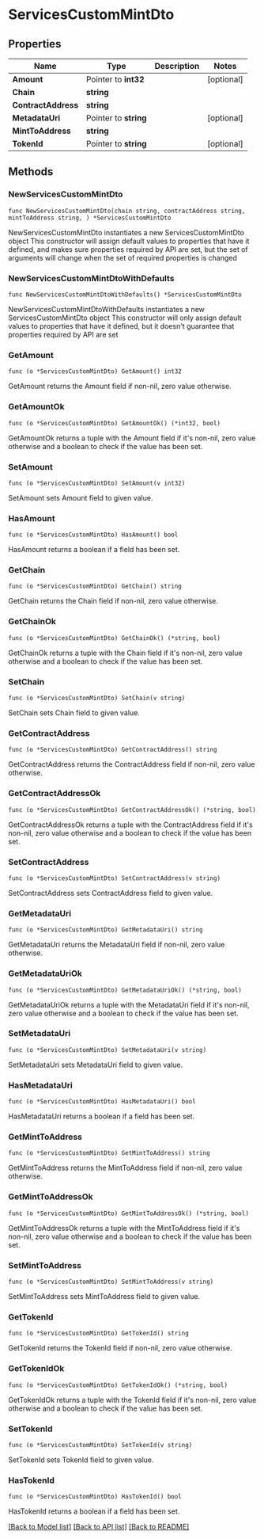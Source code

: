 # ServicesCustomMintDto

## Properties

Name | Type | Description | Notes
------------ | ------------- | ------------- | -------------
**Amount** | Pointer to **int32** |  | [optional] 
**Chain** | **string** |  | 
**ContractAddress** | **string** |  | 
**MetadataUri** | Pointer to **string** |  | [optional] 
**MintToAddress** | **string** |  | 
**TokenId** | Pointer to **string** |  | [optional] 

## Methods

### NewServicesCustomMintDto

`func NewServicesCustomMintDto(chain string, contractAddress string, mintToAddress string, ) *ServicesCustomMintDto`

NewServicesCustomMintDto instantiates a new ServicesCustomMintDto object
This constructor will assign default values to properties that have it defined,
and makes sure properties required by API are set, but the set of arguments
will change when the set of required properties is changed

### NewServicesCustomMintDtoWithDefaults

`func NewServicesCustomMintDtoWithDefaults() *ServicesCustomMintDto`

NewServicesCustomMintDtoWithDefaults instantiates a new ServicesCustomMintDto object
This constructor will only assign default values to properties that have it defined,
but it doesn't guarantee that properties required by API are set

### GetAmount

`func (o *ServicesCustomMintDto) GetAmount() int32`

GetAmount returns the Amount field if non-nil, zero value otherwise.

### GetAmountOk

`func (o *ServicesCustomMintDto) GetAmountOk() (*int32, bool)`

GetAmountOk returns a tuple with the Amount field if it's non-nil, zero value otherwise
and a boolean to check if the value has been set.

### SetAmount

`func (o *ServicesCustomMintDto) SetAmount(v int32)`

SetAmount sets Amount field to given value.

### HasAmount

`func (o *ServicesCustomMintDto) HasAmount() bool`

HasAmount returns a boolean if a field has been set.

### GetChain

`func (o *ServicesCustomMintDto) GetChain() string`

GetChain returns the Chain field if non-nil, zero value otherwise.

### GetChainOk

`func (o *ServicesCustomMintDto) GetChainOk() (*string, bool)`

GetChainOk returns a tuple with the Chain field if it's non-nil, zero value otherwise
and a boolean to check if the value has been set.

### SetChain

`func (o *ServicesCustomMintDto) SetChain(v string)`

SetChain sets Chain field to given value.


### GetContractAddress

`func (o *ServicesCustomMintDto) GetContractAddress() string`

GetContractAddress returns the ContractAddress field if non-nil, zero value otherwise.

### GetContractAddressOk

`func (o *ServicesCustomMintDto) GetContractAddressOk() (*string, bool)`

GetContractAddressOk returns a tuple with the ContractAddress field if it's non-nil, zero value otherwise
and a boolean to check if the value has been set.

### SetContractAddress

`func (o *ServicesCustomMintDto) SetContractAddress(v string)`

SetContractAddress sets ContractAddress field to given value.


### GetMetadataUri

`func (o *ServicesCustomMintDto) GetMetadataUri() string`

GetMetadataUri returns the MetadataUri field if non-nil, zero value otherwise.

### GetMetadataUriOk

`func (o *ServicesCustomMintDto) GetMetadataUriOk() (*string, bool)`

GetMetadataUriOk returns a tuple with the MetadataUri field if it's non-nil, zero value otherwise
and a boolean to check if the value has been set.

### SetMetadataUri

`func (o *ServicesCustomMintDto) SetMetadataUri(v string)`

SetMetadataUri sets MetadataUri field to given value.

### HasMetadataUri

`func (o *ServicesCustomMintDto) HasMetadataUri() bool`

HasMetadataUri returns a boolean if a field has been set.

### GetMintToAddress

`func (o *ServicesCustomMintDto) GetMintToAddress() string`

GetMintToAddress returns the MintToAddress field if non-nil, zero value otherwise.

### GetMintToAddressOk

`func (o *ServicesCustomMintDto) GetMintToAddressOk() (*string, bool)`

GetMintToAddressOk returns a tuple with the MintToAddress field if it's non-nil, zero value otherwise
and a boolean to check if the value has been set.

### SetMintToAddress

`func (o *ServicesCustomMintDto) SetMintToAddress(v string)`

SetMintToAddress sets MintToAddress field to given value.


### GetTokenId

`func (o *ServicesCustomMintDto) GetTokenId() string`

GetTokenId returns the TokenId field if non-nil, zero value otherwise.

### GetTokenIdOk

`func (o *ServicesCustomMintDto) GetTokenIdOk() (*string, bool)`

GetTokenIdOk returns a tuple with the TokenId field if it's non-nil, zero value otherwise
and a boolean to check if the value has been set.

### SetTokenId

`func (o *ServicesCustomMintDto) SetTokenId(v string)`

SetTokenId sets TokenId field to given value.

### HasTokenId

`func (o *ServicesCustomMintDto) HasTokenId() bool`

HasTokenId returns a boolean if a field has been set.


[[Back to Model list]](../README.md#documentation-for-models) [[Back to API list]](../README.md#documentation-for-api-endpoints) [[Back to README]](../README.md)


